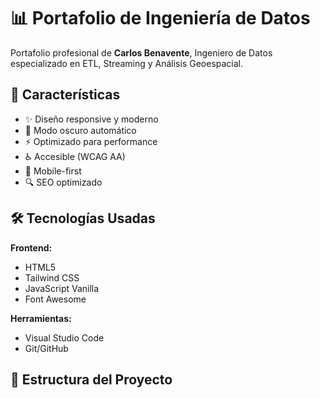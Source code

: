 # 📊 Portafolio de Ingeniería de Datos

Portafolio profesional de **Carlos Benavente**, Ingeniero de Datos especializado en ETL, Streaming y Análisis Geoespacial.

## 🚀 Características

- ✨ Diseño responsive y moderno
- 🌙 Modo oscuro automático
- ⚡ Optimizado para performance
- ♿ Accesible (WCAG AA)
- 📱 Mobile-first
- 🔍 SEO optimizado

## 🛠️ Tecnologías Usadas

**Frontend:**
- HTML5
- Tailwind CSS
- JavaScript Vanilla
- Font Awesome

**Herramientas:**
- Visual Studio Code
- Git/GitHub

## 📂 Estructura del Proyecto